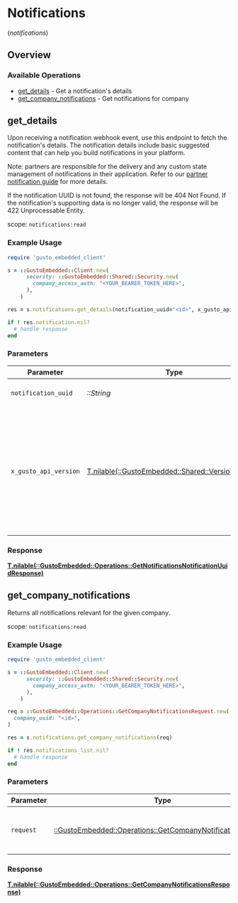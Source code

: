 # Notifications
(*notifications*)

## Overview

### Available Operations

* [get_details](#get_details) - Get a notification's details
* [get_company_notifications](#get_company_notifications) - Get notifications for company

## get_details

Upon receiving a notification webhook event, use this endpoint to fetch the notification's details. The notification details include basic suggested content that can help you build notifications in your platform.

Note: partners are responsible for the delivery and any custom state management of notifications in their application. Refer to our [partner notification guide](https://docs.gusto.com/embedded-payroll/docs/partner-notifications) for more details.

If the notification UUID is not found, the response will be 404 Not Found. If the notification's supporting data is no longer valid, the response will be 422 Unprocessable Entity.

scope: `notifications:read`

### Example Usage

```ruby
require 'gusto_embedded_client'

s = ::GustoEmbedded::Client.new(
      security: ::GustoEmbedded::Shared::Security.new(
        company_access_auth: "<YOUR_BEARER_TOKEN_HERE>",
      ),
    )

res = s.notifications.get_details(notification_uuid="<id>", x_gusto_api_version=::GustoEmbedded::Shared::VersionHeader::TWO_THOUSAND_AND_TWENTY_FOUR_04_01)

if ! res.notification.nil?
  # handle response
end

```

### Parameters

| Parameter                                                                                                                                                                                                                    | Type                                                                                                                                                                                                                         | Required                                                                                                                                                                                                                     | Description                                                                                                                                                                                                                  |
| ---------------------------------------------------------------------------------------------------------------------------------------------------------------------------------------------------------------------------- | ---------------------------------------------------------------------------------------------------------------------------------------------------------------------------------------------------------------------------- | ---------------------------------------------------------------------------------------------------------------------------------------------------------------------------------------------------------------------------- | ---------------------------------------------------------------------------------------------------------------------------------------------------------------------------------------------------------------------------- |
| `notification_uuid`                                                                                                                                                                                                          | *::String*                                                                                                                                                                                                                   | :heavy_check_mark:                                                                                                                                                                                                           | The notification entity_uuid                                                                                                                                                                                                 |
| `x_gusto_api_version`                                                                                                                                                                                                        | [T.nilable(::GustoEmbedded::Shared::VersionHeader)](../../models/shared/versionheader.md)                                                                                                                                    | :heavy_minus_sign:                                                                                                                                                                                                           | Determines the date-based API version associated with your API call. If none is provided, your application's [minimum API version](https://docs.gusto.com/embedded-payroll/docs/api-versioning#minimum-api-version) is used. |

### Response

**[T.nilable(::GustoEmbedded::Operations::GetNotificationsNotificationUuidResponse)](../../models/operations/getnotificationsnotificationuuidresponse.md)**



## get_company_notifications

Returns all notifications relevant for the given company.

scope: `notifications:read`


### Example Usage

```ruby
require 'gusto_embedded_client'

s = ::GustoEmbedded::Client.new(
      security: ::GustoEmbedded::Shared::Security.new(
        company_access_auth: "<YOUR_BEARER_TOKEN_HERE>",
      ),
    )

req = ::GustoEmbedded::Operations::GetCompanyNotificationsRequest.new(
  company_uuid: "<id>",
)

res = s.notifications.get_company_notifications(req)

if ! res.notifications_list.nil?
  # handle response
end

```

### Parameters

| Parameter                                                                                                                | Type                                                                                                                     | Required                                                                                                                 | Description                                                                                                              |
| ------------------------------------------------------------------------------------------------------------------------ | ------------------------------------------------------------------------------------------------------------------------ | ------------------------------------------------------------------------------------------------------------------------ | ------------------------------------------------------------------------------------------------------------------------ |
| `request`                                                                                                                | [::GustoEmbedded::Operations::GetCompanyNotificationsRequest](../../models/operations/getcompanynotificationsrequest.md) | :heavy_check_mark:                                                                                                       | The request object to use for the request.                                                                               |

### Response

**[T.nilable(::GustoEmbedded::Operations::GetCompanyNotificationsResponse)](../../models/operations/getcompanynotificationsresponse.md)**

